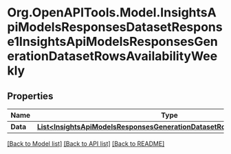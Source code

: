 # Org.OpenAPITools.Model.InsightsApiModelsResponsesDatasetResponse1InsightsApiModelsResponsesGenerationDatasetRowsAvailabilityWeekly

## Properties

Name | Type | Description | Notes
------------ | ------------- | ------------- | -------------
**Data** | [**List&lt;InsightsApiModelsResponsesGenerationDatasetRowsAvailabilityWeekly&gt;**](InsightsApiModelsResponsesGenerationDatasetRowsAvailabilityWeekly.md) |  | [optional] 

[[Back to Model list]](../README.md#documentation-for-models) [[Back to API list]](../README.md#documentation-for-api-endpoints) [[Back to README]](../README.md)

